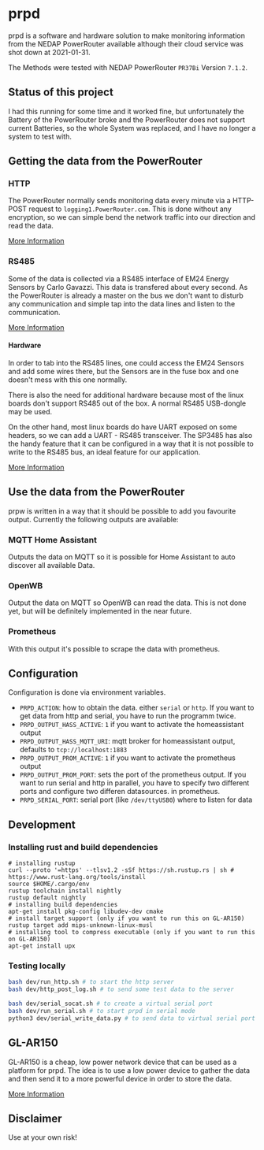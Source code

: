 # prpd

prpd is a software and hardware solution to make monitoring information from the
NEDAP PowerRouter available although their cloud service was shot down
at 2021-01-31.

The Methods were tested with NEDAP PowerRouter `PR37Bi` Version `7.1.2`.

## Status of this project

I had this running for some time and it worked fine, but unfortunately the
Battery of the PowerRouter broke and the PowerRouter does not support current
Batteries, so the whole System was replaced, and I have no longer a system to
test with.

## Getting the data from the PowerRouter

### HTTP

The PowerRouter normally sends monitoring data every minute via a HTTP-POST
request to `logging1.PowerRouter.com`. This is done without any encryption, so
we can simple bend the network traffic into our direction and read the data.

[More Information](doc/http.md)

### RS485

Some of the data is collected via a RS485 interface of EM24 Energy Sensors by
Carlo Gavazzi. This data is transfered about every second. As the PowerRouter
is already a master on the bus we don't want to disturb any communication and
simple tap into the data lines and listen to the communication.

[More Information](doc/serial.md)

#### Hardware

In order to tab into the RS485 lines, one could access the EM24 Sensors and add
some wires there, but the Sensors are in the fuse box and one doesn't mess with
this one normally.

There is also the need for additional hardware because most of the linux boards
don't support RS485 out of the box. A normal RS485 USB-dongle may be used.

On the other hand, most linux boards do have UART exposed on some headers, so
we can add a UART - RS485 transceiver. The SP3485 has also the handy feature
that it can be configured in a way that it is not possible to write to the
RS485 bus, an ideal feature for our application.

[More Information](hardware/README.md)

## Use the data from the PowerRouter

prpw is written in a way that it should be possible to add you favourite
output. Currently the following outputs are available:

### MQTT Home Assistant

Outputs the data on MQTT so it is possible for Home Assistant to auto discover
all available Data.

### OpenWB

Output the data on MQTT so OpenWB can read the data. This is not done yet, but
will be definitely implemented in the near future.

### Prometheus

With this output it's possible to scrape the data with prometheus.


## Configuration

Configuration is done via environment variables.

* `PRPD_ACTION`: how to obtain the data. either `serial` or `http`. If you want
  to get data from http and serial, you have to run the programm twice.
* `PRPD_OUTPUT_HASS_ACTIVE`: `1` if you want to activate the homeassistant output
* `PRPD_OUTPUT_HASS_MQTT_URI`: mqtt broker for homeassistant output, defaults to
  `tcp://localhost:1883`
* `PRPD_OUTPUT_PROM_ACTIVE`: `1` if you want to activate the prometheus output
* `PRPD_OUTPUT_PROM_PORT`: sets the port of the prometheus output. If you want
  to run serial and http in parallel, you have to specify two different ports
  and configure two differen datasources. in prometheus.
* `PRPD_SERIAL_PORT`: serial port (like `/dev/ttyUSB0`) where to listen for
  data

## Development

### Installing rust and build dependencies

```
# installing rustup
curl --proto '=https' --tlsv1.2 -sSf https://sh.rustup.rs | sh # https://www.rust-lang.org/tools/install
source $HOME/.cargo/env
rustup toolchain install nightly
rustup default nightly
# installing build dependencies
apt-get install pkg-config libudev-dev cmake
# install target support (only if you want to run this on GL-AR150)
rustup target add mips-unknown-linux-musl
# installing tool to compress executable (only if you want to run this on GL-AR150)
apt-get install upx
```

### Testing locally

```bash
bash dev/run_http.sh # to start the http server
bash dev/http_post_log.sh # to send some test data to the server

bash dev/serial_socat.sh # to create a virtual serial port
bash dev/run_serial.sh # to start prpd in serial mode
python3 dev/serial_write_data.py # to send data to virtual serial port
```

## GL-AR150

GL-AR150 is a cheap, low power network device that can be used as a platform
for prpd. The idea is to use a low power device to gather the data and then
send it to a more powerful device in order to store the data.

[More Information](hardware/GL-AR150.md)


## Disclaimer

Use at your own risk!
